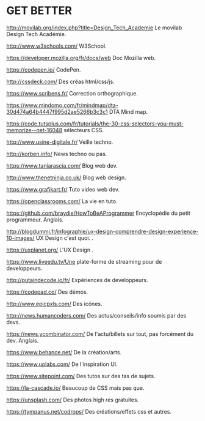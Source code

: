 # GET BETTER 
http://movilab.org/index.php?title=Design_Tech_Academie Le movilab Design Tech Académie.

http://www.w3schools.com/ W3School.

https://developer.mozilla.org/fr/docs/web Doc Mozilla web.

https://codepen.io/ CodePen.

http://cssdeck.com/ Des créas html/css/js.

https://www.scribens.fr/ Correction orthographique.

https://www.mindomo.com/fr/mindmap/dta-30d474a64b4447f995d2ae5266b3c3c1 DTA Mind map.

https://code.tutsplus.com/fr/tutorials/the-30-css-selectors-you-must-memorize--net-16048 sélecteurs CSS.

http://www.usine-digitale.fr/ Veille techno.

http://korben.info/ News techno ou pas.

https://www.taniarascia.com/ Blog web dev.

http://www.thenetninja.co.uk/ Blog web design.

https://www.grafikart.fr/ Tuto video web dev.

https://openclassrooms.com/ La vie en tuto.

https://github.com/braydie/HowToBeAProgrammer Encyclopédie du petit programmeur. Anglais.

http://blogdummi.fr/infographie/ux-design-comprendre-design-experience-10-images/ UX Design c'est quoi. .

https://uxplanet.org/ L'UX Design .

https://www.liveedu.tv/Une plate-forme de streaming pour de developpeurs.

http://putaindecode.io/fr/ Expériences de developpeurs.

https://codepad.co/ Des démos.

http://www.epicpxls.com/ Des icônes.

http://news.humancoders.com/ Des actus/conseils/info soumis par des devs.

https://news.ycombinator.com/ De l'actu/billets sur tout, pas forcément du dev. Anglais.

https://www.behance.net/ De la création/arts.

https://www.uplabs.com/ De l'inspiration UI.

https://www.sitepoint.com/ Des tutos sur des tas de sujets.

https://la-cascade.io/ Beaucoup de CSS mais pas que.

https://unsplash.com/ Des photos high res gratuites.

https://tympanus.net/codrops/ Des créations/effets css et autres.
